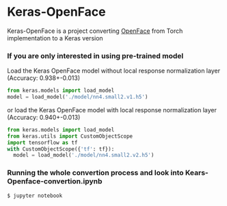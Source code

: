 # Keras-OpenFace

Keras-OpenFace is a project converting [OpenFace](https://github.com/cmusatyalab/openface) from Torch implementation to a Keras version 

### If you are only interested in using pre-trained model
Load the Keras OpenFace model without local response normalization layer (Accuracy: 0.938+-0.013)
```python
from keras.models import load_model
model = load_model('./model/nn4.small2.v1.h5')
```
or load the Keras OpenFace model with local response normalization layer (Accuracy: 0.940+-0.013)
```python
from keras.models import load_model
from keras.utils import CustomObjectScope
import tensorflow as tf
with CustomObjectScope({'tf': tf}):
  model = load_model('./model/nn4.small2.v2.h5')
```
### Running the whole convertion process and look into Kears-Openface-convertion.ipynb
```
$ jupyter notebook
```